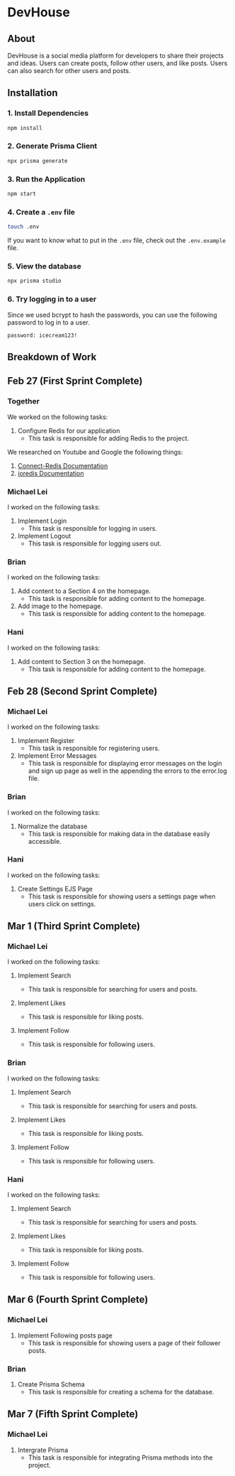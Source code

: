 # DevHouse

## About

DevHouse is a social media platform for developers to share their projects and ideas. Users can create posts, follow other users, and like posts. Users can also search for other users and posts.

## Installation

### 1. Install Dependencies

```bash
npm install
```

### 2. Generate Prisma Client

```bash
npx prisma generate
```

### 3. Run the Application

```bash
npm start
```

### 4. Create a `.env` file

```bash
touch .env
```

If you want to know what to put in the `.env` file, check out the `.env.example` file.

### 5. View the database

```bash
npx prisma studio
```

### 6. Try logging in to a user

Since we used bcrypt to hash the passwords, you can use the following password to log in to a user.

```text
password: icecream123!
```

## Breakdown of Work

## Feb 27 (First Sprint Complete)

### Together

We worked on the following tasks:

1. Configure Redis for our application
   - This task is responsible for adding Redis to the project.

We researched on Youtube and Google the following things:

1. [Connect-Redis Documentation](https://www.npmjs.com/package/connect-redis)
2. [ioredis Documentation](https://www.npmjs.com/package/ioredis)

### Michael Lei

I worked on the following tasks:

1. Implement Login
   - This task is responsible for logging in users.
2. Implement Logout
   - This task is responsible for logging users out.

### Brian

I worked on the following tasks:

1. Add content to a Section 4 on the homepage.
   - This task is responsible for adding content to the homepage.
2. Add image to the homepage.
   - This task is responsible for adding content to the homepage.

### Hani

I worked on the following tasks:

1. Add content to Section 3 on the homepage.
   - This task is responsible for adding content to the homepage.

## Feb 28 (Second Sprint Complete)

### Michael Lei

I worked on the following tasks:

1. Implement Register
   - This task is responsible for registering users.
2. Implement Error Messages
   - This task is responsible for displaying error messages on the login and sign up page as well in the appending the errors to the error.log file.

### Brian

I worked on the following tasks:

1. Normalize the database
   - This task is responsible for making data in the database easily accessible.

### Hani

I worked on the following tasks:

1. Create Settings EJS Page
   - This task is responsible for showing users a settings page when users click on settings.

## Mar 1 (Third Sprint Complete)

### Michael Lei

I worked on the following tasks:

1. Implement Search
   - This task is responsible for searching for users and posts.
2. Implement Likes

   - This task is responsible for liking posts.

3. Implement Follow
   - This task is responsible for following users.

### Brian

I worked on the following tasks:

1. Implement Search
   - This task is responsible for searching for users and posts.
2. Implement Likes

   - This task is responsible for liking posts.

3. Implement Follow
   - This task is responsible for following users.

### Hani

I worked on the following tasks:

1. Implement Search
   - This task is responsible for searching for users and posts.
2. Implement Likes

   - This task is responsible for liking posts.

3. Implement Follow
   - This task is responsible for following users.

## Mar 6 (Fourth Sprint Complete)

### Michael Lei

1. Implement Following posts page
   - This task is responsible for showing users a page of their follower posts.

### Brian

1. Create Prisma Schema
   - This task is responsible for creating a schema for the database.

## Mar 7 (Fifth Sprint Complete)

### Michael Lei

1. Intergrate Prisma
   - This task is responsible for integrating Prisma methods into the project.
